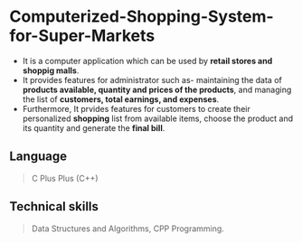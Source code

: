 # Computerized-Shopping-System-for-Super-Markets


- It is a computer application which can be used by **retail stores and shoppig malls**.
- It provides features for administrator such as- maintaining the data of **products available, quantity and prices of the products**, and
  managing the list of **customers, total earnings, and expenses**.
- Furthermore, It prvides features for customers to create their personalized **shopping** list from available items, choose the product and its quantity
  and generate the **final bill**.
  

## Language 
> C Plus Plus (C++)
## Technical skills
> Data Structures and Algorithms, CPP Programming.

